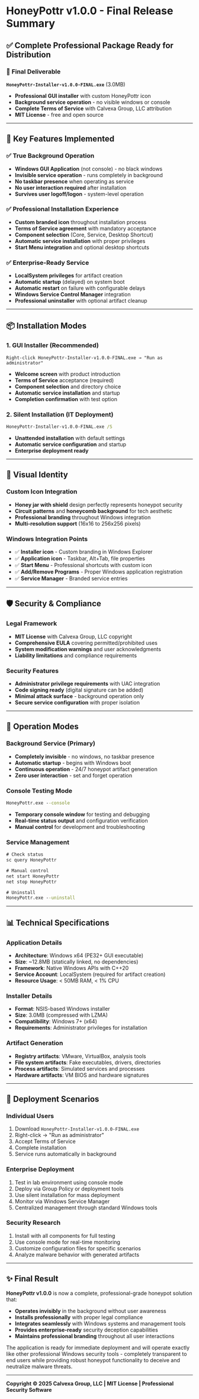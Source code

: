 # HoneyPottr v1.0.0 - Final Release Summary

## ✅ **Complete Professional Package Ready for Distribution**

### 🎯 **Final Deliverable**
**`HoneyPottr-Installer-v1.0.0-FINAL.exe`** (3.0MB)
- **Professional GUI installer** with custom HoneyPottr icon
- **Background service operation** - no visible windows or console
- **Complete Terms of Service** with Calvexa Group, LLC attribution
- **MIT License** - free and open source

---

## 🔧 **Key Features Implemented**

### **✅ True Background Operation**
- **Windows GUI Application** (not console) - no black windows
- **Invisible service operation** - runs completely in background
- **No taskbar presence** when operating as service
- **No user interaction required** after installation
- **Survives user logoff/logon** - system-level operation

### **✅ Professional Installation Experience**
- **Custom branded icon** throughout installation process
- **Terms of Service agreement** with mandatory acceptance
- **Component selection** (Core, Service, Desktop Shortcut)
- **Automatic service installation** with proper privileges
- **Start Menu integration** and optional desktop shortcuts

### **✅ Enterprise-Ready Service**
- **LocalSystem privileges** for artifact creation
- **Automatic startup** (delayed) on system boot
- **Automatic restart** on failure with configurable delays
- **Windows Service Control Manager** integration
- **Professional uninstaller** with optional artifact cleanup

---

## 📦 **Installation Modes**

### **1. GUI Installer (Recommended)**
```
Right-click HoneyPottr-Installer-v1.0.0-FINAL.exe → "Run as administrator"
```
- **Welcome screen** with product introduction
- **Terms of Service** acceptance (required)
- **Component selection** and directory choice
- **Automatic service installation** and startup
- **Completion confirmation** with test option

### **2. Silent Installation (IT Deployment)**
```cmd
HoneyPottr-Installer-v1.0.0-FINAL.exe /S
```
- **Unattended installation** with default settings
- **Automatic service configuration** and startup
- **Enterprise deployment ready**

---

## 🎨 **Visual Identity**

### **Custom Icon Integration**
- **Honey jar with shield** design perfectly represents honeypot security
- **Circuit patterns** and **honeycomb background** for tech aesthetic
- **Professional branding** throughout Windows integration
- **Multi-resolution support** (16x16 to 256x256 pixels)

### **Windows Integration Points**
- ✅ **Installer icon** - Custom branding in Windows Explorer
- ✅ **Application icon** - Taskbar, Alt+Tab, file properties
- ✅ **Start Menu** - Professional shortcuts with custom icon
- ✅ **Add/Remove Programs** - Proper Windows application registration
- ✅ **Service Manager** - Branded service entries

---

## 🛡️ **Security & Compliance**

### **Legal Framework**
- **MIT License** with Calvexa Group, LLC copyright
- **Comprehensive EULA** covering permitted/prohibited uses
- **System modification warnings** and user acknowledgments
- **Liability limitations** and compliance requirements

### **Security Features**
- **Administrator privilege requirements** with UAC integration
- **Code signing ready** (digital signature can be added)
- **Minimal attack surface** - background operation only
- **Secure service configuration** with proper isolation

---

## 🚀 **Operation Modes**

### **Background Service (Primary)**
- **Completely invisible** - no windows, no taskbar presence
- **Automatic startup** - begins with Windows boot
- **Continuous operation** - 24/7 honeypot artifact generation
- **Zero user interaction** - set and forget operation

### **Console Testing Mode**
```cmd
HoneyPottr.exe --console
```
- **Temporary console window** for testing and debugging
- **Real-time status output** and configuration verification
- **Manual control** for development and troubleshooting

### **Service Management**
```cmd
# Check status
sc query HoneyPottr

# Manual control
net start HoneyPottr
net stop HoneyPottr

# Uninstall
HoneyPottr.exe --uninstall
```

---

## 📊 **Technical Specifications**

### **Application Details**
- **Architecture**: Windows x64 (PE32+ GUI executable)
- **Size**: ~12.8MB (statically linked, no dependencies)
- **Framework**: Native Windows APIs with C++20
- **Service Account**: LocalSystem (required for artifact creation)
- **Resource Usage**: < 50MB RAM, < 1% CPU

### **Installer Details**
- **Format**: NSIS-based Windows installer
- **Size**: 3.0MB (compressed with LZMA)
- **Compatibility**: Windows 7+ (x64)
- **Requirements**: Administrator privileges for installation

### **Artifact Generation**
- **Registry artifacts**: VMware, VirtualBox, analysis tools
- **File system artifacts**: Fake executables, drivers, directories
- **Process artifacts**: Simulated services and processes
- **Hardware artifacts**: VM BIOS and hardware signatures

---

## 🎯 **Deployment Scenarios**

### **Individual Users**
1. Download `HoneyPottr-Installer-v1.0.0-FINAL.exe`
2. Right-click → "Run as administrator"
3. Accept Terms of Service
4. Complete installation
5. Service runs automatically in background

### **Enterprise Deployment**
1. Test in lab environment using console mode
2. Deploy via Group Policy or deployment tools
3. Use silent installation for mass deployment
4. Monitor via Windows Service Manager
5. Centralized management through standard Windows tools

### **Security Research**
1. Install with all components for full testing
2. Use console mode for real-time monitoring
3. Customize configuration files for specific scenarios
4. Analyze malware behavior with generated artifacts

---

## ✨ **Final Result**

**HoneyPottr v1.0.0** is now a complete, professional-grade honeypot solution that:

- **Operates invisibly** in the background without user awareness
- **Installs professionally** with proper legal compliance
- **Integrates seamlessly** with Windows systems and management tools
- **Provides enterprise-ready** security deception capabilities
- **Maintains professional branding** throughout all user interactions

The application is ready for immediate deployment and will operate exactly like other professional Windows security tools - completely transparent to end users while providing robust honeypot functionality to deceive and neutralize malware threats.

---

**Copyright © 2025 Calvexa Group, LLC | MIT License | Professional Security Software**

